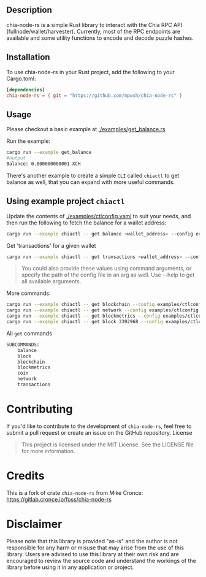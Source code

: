 ## Description

chia-node-rs is a simple Rust library to interact with the Chia RPC API (fullnode/wallet/harvester). Currently, most of the RPC endpoints are available and some utility functions to encode and decode puzzle hashes.

## Installation

To use chia-node-rs in your Rust project, add the following to your Cargo.toml:

```toml
[dependencies]
chia-node-rs = { git = "https://github.com/mpwsh/chia-node-rs" }
```

## Usage

Please checkout a basic example at [./examples/get_balance.rs](examples/get_balance.rs)

Run the example:

```bash
cargo run --example get_balance
#output
Balance: 0.000000000001 XCH
```

There's another example to create a simple `CLI` called `chiactl` to get balance as well, that you can expand with more useful commands.

## Using example project `chiactl`

Update the contents of [./examples/ctlconfig.yaml](./examples/ctlconfig.yaml) to suit your needs, and then run the following to fetch the balance for a wallet address:

```bash
cargo run --example chiactl -- get balance <wallet_address> --config examples/ctlconfig.yaml
```

Get 'transactions' for a given wallet

```bash
cargo run --example chiactl -- get transactions <wallet_address> --config examples/ctlconfig.yaml
```

> You could also provide these values using command arguments, or specify the path of the config file in an arg as well. Use --help to get all available arguments.

More commands:

```bash
cargo run --example chiactl -- get blockchain --config examples/ctlconfig.yaml
cargo run --example chiactl -- get network --config examples/ctlconfig.yaml
cargo run --example chiactl -- get blockmetrics --config examples/ctlconfig.yaml
cargo run --example chiactl -- get block 3392968 --config examples/ctlconfig.yaml
```

All `get` commands

```bash
SUBCOMMANDS:
    balance
    block
    blockchain
    blockmetrics
    coin
    network
    transactions
```

# Contributing

If you'd like to contribute to the development of `chia-node-rs`, feel free to submit a pull request or create an issue on the GitHub repository.
License

> This project is licensed under the MIT License. See the LICENSE file for more information.

# Credits

This is a fork of crate `chia-node-rs` from Mike Cronce: https://gitlab.cronce.io/foss/chia-node-rs

# Disclaimer

Please note that this library is provided "as-is" and the author is not responsible for any harm or misuse that may arise from the use of this library. Users are advised to use this library at their own risk and are encouraged to review the source code and understand the workings of the library before using it in any application or project.
